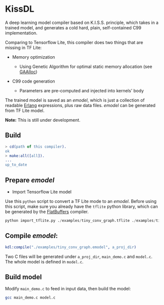 # KissDL

A deep learning model compiler based on K.I.S.S. principle, which takes
in a trained model, and generates a cold hard, plain, self-contained C99 implementation.

Comparing to Tensorflow Lite, this compiler does two things that are missing in TF Lite:

* Memory optimization

    * Using Genetic Algorithm for optimal static memory allocation (see [GAAlloc](GAAlloc.md))

* C99 code generation

    * Parameters are pre-computed and injected into kernels' body

The trained model is saved as an _emodel_, which is just a collection of readable [Erlang](https://erlang.org)
expressions, plus raw data files. _emodel_ can be generated from TF Lite model.

**Note:** This is still under development.

## Build

```erlang
> cd(path of this compiler).
ok
> make:all([all]).
...
up_to_date
```

## Prepare _emodel_

* Import Tensorflow Lite model

Use this `python` script to convert a TF Lite mode to an _emodel_. Before using this script,
make sure you already have the `tflite` python library, which can be generated by the
[FlatBuffers](https://google.github.io/flatbuffers/) compiler.

```python
python import_tflite.py ./examples/tiny_conv_graph.tflite ./examples/tiny_conv_graph.emodel
```

## Compile _emodel_:

```erlang
kdl:compile("./examples/tiny_conv_graph.emodel", a_proj_dir)
```

Two C files will be generated under `a_proj_dir`, `main_demo.c` and `model.c`. The whole model is defined in `model.c`.

## Build model

Modify `main_demo.c` to feed in input data, then build the model:

```bash
gcc main_demo.c model.c
```